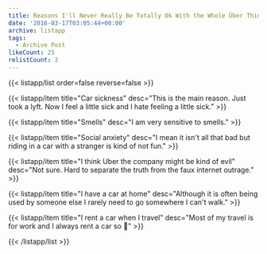 ```yaml
---
title: Reasons I'll Never Really Be Totally Ok With the Whole Über Thing
date: '2016-03-17T03:05:44+00:00'
archive: listapp
tags: 
  - Archive Post
likeCount: 25
relistCount: 3
---
```



{{< listapp/list order=false reverse=false >}}

   {{< listapp/item title="Car sickness"
      desc="This is the main reason. Just took a lyft. Now I feel a little sick and I hate feeling a little sick." >}}

   {{< listapp/item title="Smells"
      desc="I am very sensitive to smells." >}}

   {{< listapp/item title="Social anxiety"
      desc="I mean it isn't all that bad but riding in a car with a stranger is kind of not fun." >}}

   {{< listapp/item title="I think Uber the company might be kind of evil"
      desc="Not sure. Hard to separate the truth from the faux internet outrage." >}}

   {{< listapp/item title="I have a car at home"
      desc="Although it is often being used by someone else I rarely need to go somewhere I can't walk." >}}

   {{< listapp/item title="I rent a car when I travel"
      desc="Most of my travel is for work and I always rent a car so :shrug:" >}}

{{< /listapp/list >}}
